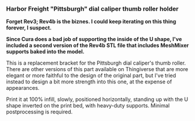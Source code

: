 <h3><b>Harbor Freight "Pittsburgh" dial caliper thumb roller holder</h3>

Forget Rev3; Rev4b is the biznes. I could keep iterating on this thing forever, I suspect.

Since Cura does a bad job of supporting the inside of the U shape, I've included a second version of the Rev4b STL file that includes MeshMixer supports baked into the model.</b>

This is a replacement bracket for the Pittsburgh dial caliper's thumb roller. There are other versions of this part available on Thingiverse that are more elegant or more faithful to the design of the original part, but I've tried instead to design a bit more strength into this one, at the expense of appearances.

Print it at 100% infill, slowly, positioned horizontally, standing up with the U shape inverted on the print bed, with heavy-duty supports. Minimal postprocessing is required.
